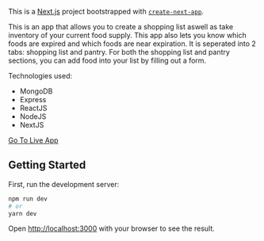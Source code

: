 This is a [Next.js](https://nextjs.org/) project bootstrapped with [`create-next-app`](https://github.com/vercel/next.js/tree/canary/packages/create-next-app).

This is an app that allows you to create a shopping list aswell as take inventory of your current food supply. This app also lets you know which foods are expired and which foods are near expiration. It is seperated into 2 tabs: shopping list and pantry. For both the shopping list and pantry sections, you can add food into your list by filling out a form. 

Technologies used:
- MongoDB
- Express
- ReactJS
- NodeJS
- NextJS

[Go To Live App](https://pantry-dusky.vercel.app/)

## Getting Started

First, run the development server:

```bash
npm run dev
# or
yarn dev
```

Open [http://localhost:3000](http://localhost:3000) with your browser to see the result.

